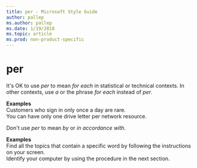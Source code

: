 ```yaml
---
title: per - Microsoft Style Guide
author: pallep
ms.author: pallep
ms.date: 1/19/2018
ms.topic: article
ms.prod: non-product-specific
---
```


# per

It's OK to use *per* to mean *for each* in statistical or technical contexts. In other contexts, use *a* or the phrase *for each* instead of *per*.

**Examples**  
Customers who sign in only once a day are rare.  
You can have only one drive letter per network resource.  

Don't use *per* to mean *by* or *in accordance with*.

**Examples**   
Find all the topics that contain a specific word by following the instructions on your screen.  
Identify your computer by using the procedure in the next section. 
